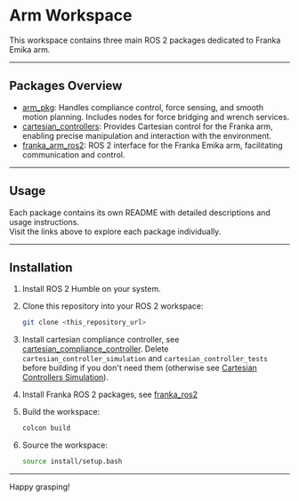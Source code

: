 # Arm Workspace

This workspace contains three main ROS 2 packages dedicated to Franka Emika arm.

---

## Packages Overview

- [arm_pkg](https://github.com/maxxlef/arm_ws/tree/main/src/arm_pkg): Handles compliance control, force sensing, and smooth motion planning. Includes nodes for force bridging and wrench services.
- [cartesian_controllers](https://github.com/fzi-forschungszentrum-informatik/cartesian_controllers): Provides Cartesian control for the Franka arm, enabling precise manipulation and interaction with the environment.
- [franka_arm_ros2](https://github.com/tstoyanov/franka_arm_ros2): ROS 2 interface for the Franka Emika arm, facilitating communication and control.

---

## Usage

Each package contains its own README with detailed descriptions and usage instructions.  
Visit the links above to explore each package individually.

---

## Installation

1. Install ROS 2 Humble on your system.

2. Clone this repository into your ROS 2 workspace:
   ```bash
   git clone <this_repository_url>
   ```

3. Install cartesian compliance controller, see [cartesian_compliance_controller](https://github.com/fzi-forschungszentrum-informatik/cartesian_controllers).
Delete `cartesian_controller_simulation` and `cartesian_controller_tests` before building if you don't need them (otherwise see [Cartesian Controllers Simulation](https://github.com/fzi-forschungszentrum-informatik/cartesian_controllers/blob/ros2/cartesian_controller_simulation/README.md)).

4. Install Franka ROS 2 packages, see [franka_ros2](https://github.com/tstoyanov/franka_arm_ros2)

5. Build the workspace:
   ```bash
   colcon build
    ```

6. Source the workspace:
   ```bash
   source install/setup.bash
   ```

---

Happy grasping!
